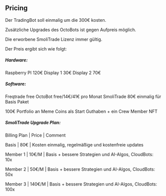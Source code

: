 ## Pricing

Der TradingBot soll einmalig um die 300€ kosten. 

Zusätzliche Upgrades des OctoBots ist gegen Aufpreis möglich.

Die erworbene SmoliTrade Lizenz immer gültig. 

Der Preis ergibt sich wie folgt:

##### Hardware:
Raspberry PI     120€
Display 1             30€
Display 2             70€

##### Software:
Freqtrade           free
OctoBot              free/14€/41€ pro Monat
SmoliTrade        80€                 einmalig für Basis Paket

100€                 Portfolio an Meme Coins als Start Guthaben + ein Crew Member NFT


##### SmoliTrade Upgrade Plan:

Billing Plan |   Price  |           Comment

Basis        |     80€  |            Kosten einmalig, regelmäßige und kostenfreie updates

Member 1     |   10€/M  |            Basis + bessere Strategien und AI-Algos, CloudBots: 10x

Member 2     |   50€/M  |            Basis + bessere Strategien und AI-Algos, CloudBots: 50x

Member 3     |  140€/M  |            Basis + bessere Strategien und AI-Algos, CloudBots: 100x

